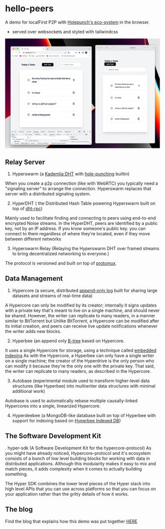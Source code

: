 # hello-peers
A demo for localFirst P2P with [Holepunch's eco-system](https://www.youtube.com/watch?v=ncHFcQdAb2E) in the browser.
- served over websockets and styled with tailwindcss

![alt text](https://github.com/jermsam/hello-peers/blob/main/browser-todo-app-with-hypercores-min.png)

## Relay Server

1. Hyperswarm (a [Kademlia DHT](https://www.youtube.com/watch?v=1QdKhNpsj8M) with [hole-punching](https://www.geeksforgeeks.org/nat-hole-punching-in-computer-network/) builtin)

When you create a p2p connection (like with WebRTC) you typically need a "signaling server" to arrange the connection.
Hyperswarm replaces that server with a distributed signaling system.

2. HyperDHT ( the Distributed Hash Table powering Hyperswarm built on top of [dht-rpc](https://github.com/mafintosh/dht-rpc))

Mainly used to facilitate finding and connecting to peers using end-to-end encrypted Noise streams.
In the HyperDHT, peers are identified by a public key, not by an IP address. If you know someone's public key.
you can connect to them regardless of where they're located, even if they move between different networks

3. Hyperswarm Relay (Relaying the Hyperswarm DHT over framed streams to bring decentralized networking to everyone.)

The protocol is versioned and built on top of [protomux](https://github.com/mafintosh/protomux).

## Data Management
1. Hypercore (a secure, distributed [append-only log](https://en.wikipedia.org/wiki/Append-only) built for sharing large datasets and streams of real-time data)

A Hypercore can only be modified by its creator; internally it signs updates with a private key that's meant to live on a single machine, and should never be shared. However, the writer can replicate to many readers, in a manner similar to BitTorrent but Unlike BitTorrent, a Hypercore can be modified after its initial creation, and peers can receive live update notifications whenever the writer adds new blocks.

2. Hyperbee (an append only [B-tree](https://www.educba.com/b-tree-in-data-structure/) based on Hypercore.

It uses a single Hypercore for storage, using a technique called [embedded indexing](https://www.luciehaskins.com/resources/Mauer_EmbeddedIndexing.pdf)
As with the Hypercore, a Hyperbee can only have a single writer on a single machine; the creator of the Hyperdrive is the only person who can modify it because they're the only one with the private key. That said, the writer can replicate to many readers, as described in the Hypercore.

3. Autobase (experimental module used to transform higher-level data structures (like Hyperbee) into multiwriter data structures with minimal additional work)

Autobase is used to automatically rebase multiple causally-linked Hypercores into a single, linearized Hypercore. 

4. Hyperdeebee (a MongoDB-like database built on top of Hyperbee with support for indexing based on [Hyperbee Indexed DB](https://gist.github.com/RangerMauve/ae271204054b62d9a649d70b7d218191))

## The Software Development Kit
. hyper-sdk (A Software Development Kit for the hypercore-protocol)
As you might have already noticed, Hypercore-protocol and it's ecosystem consists of a bunch of low level building blocks for working with data in distributed applications. Although this modularity makes it easy to mix and match pieces, it adds complexity when it comes to actually building something.

The Hyper SDK combines the lower level pieces of the Hyper stack into high level APIs that you can use across platforms so that you can focus on your application rather than the gritty details of how it works.

## The blog
Find the blog that explains how this demo was put together [HERE](https://blog.jitpomi.com/web-based-local-first-p2p-development-with-holepunchs-ecosystem)

